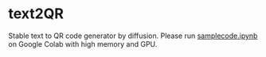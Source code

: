 # text2QR
Stable text to QR code generator by diffusion.
Please run [samplecode.ipynb](https://github.com/gojiteji/text2QR/blob/main/samplecode.ipynb) on Google Colab with high memory and GPU.
